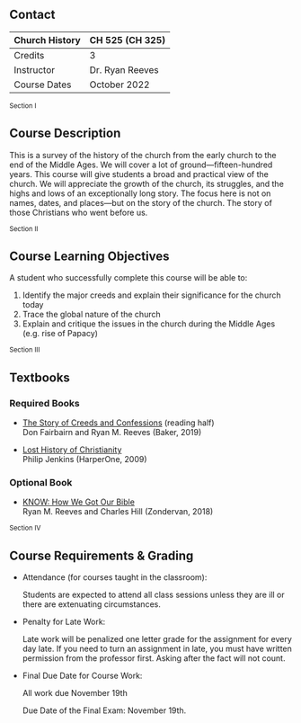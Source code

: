 ---
---

## Contact

Church History | CH 525 (CH 325)
:---           | :---
Credits        | 3
Instructor     | Dr. Ryan Reeves
Course Dates   | October 2022

<sub>Section I</sub>
## Course Description

This is a survey of the history of the church from the early church to the end of the
Middle Ages. We will cover a lot of ground—fifteen-hundred years. This course will
give students a broad and practical view of the church. We will appreciate the growth
of the church, its struggles, and the highs and lows of an exceptionally long story.
The focus here is not on names, dates, and places—but on the story of the church.
The story of those Christians who went before us.

<sub>Section II</sub>
## Course Learning Objectives

A student who successfully complete this course will be able to:

1. Identify the major creeds and explain their significance for the church today
2. Trace the global nature of the church
3. Explain and critique the issues in the church during the Middle Ages (e.g. rise of Papacy)

<sub>Section III</sub>
## Textbooks

### Required Books

- [The Story of Creeds and Confessions] (reading half)
  <br/>Don Fairbairn and Ryan M. Reeves (Baker, 2019)

- [Lost History of Christianity]
  <br/>Philip Jenkins (HarperOne, 2009)

### Optional Book

- [KNOW: How We Got Our Bible]
  <br/>Ryan M. Reeves and Charles Hill (Zondervan, 2018)


[The Story of Creeds and Confessions]: https://smile.amazon.com/Story-Creeds-Confessions-Development-Christian-ebook/dp/B07NDN5HQ1
[KNOW: How We Got Our Bible]: https://smile.amazon.com/Know-How-Got-Bible-KNOW-ebook/dp/B077CVVJC5
[Lost History of Christianity]: https://smile.amazon.com/Lost-History-Christianity-Thousand-Year-Asia-ebook/dp/B001FA0V1C

<sub>Section IV</sub>
## Course Requirements &amp; Grading

- Attendance (for courses taught in the classroom):

  Students are expected to attend all class sessions unless they are ill or there are extenuating circumstances.

- Penalty for Late Work:

  Late work will be penalized one letter grade for the assignment for every day late.  If you need to turn an assignment in late, you must have written permission from the professor first. Asking after the fact will not count.

- Final Due Date for Course Work:

  All work due November 19th

  Due Date of the Final Exam: November 19th.
